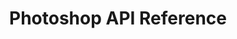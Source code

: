---
title: Photoshop API Reference
description: Photoshop API Reference
openAPISpec:  /photoshop_api.json
contributors:
  - https://github.com/khound
  - https://github.com/archyposada
---